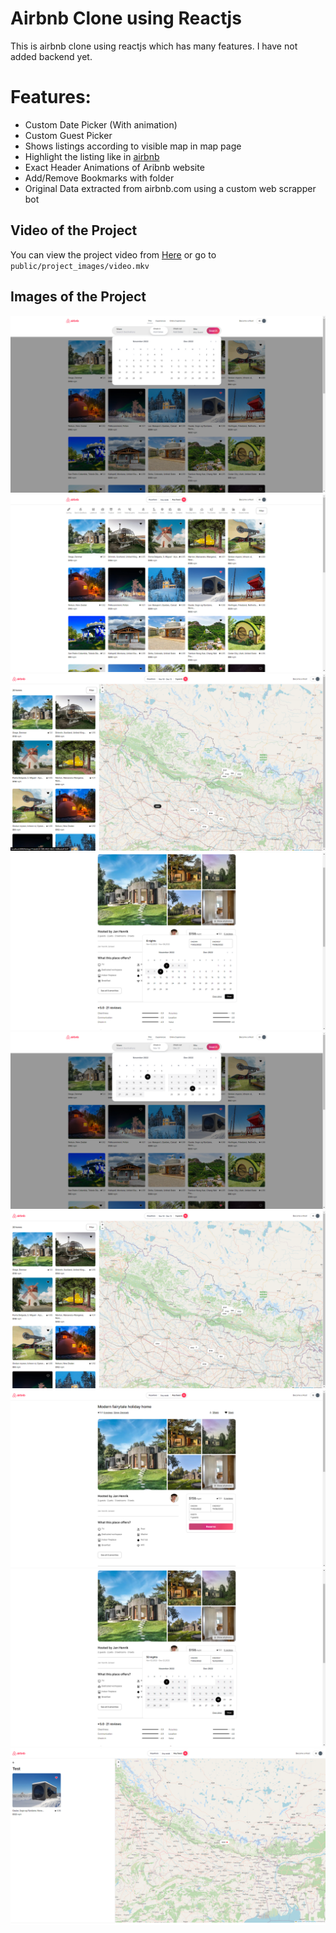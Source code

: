 # Airbnb Clone using Reactjs

This is airbnb clone using reactjs which has many features. I have not added backend yet.

# Features:

- Custom Date Picker (With animation)
- Custom Guest Picker
- Shows listings according to visible map in map page
- Highlight the listing like in [airbnb](https://airbnb.com)
- Exact Header Animations of Aribnb website
- Add/Remove Bookmarks with folder
- Original Data extracted from airbnb.com using a custom web scrapper bot

## Video of the Project

You can view the project video from [Here](https://github.com/ujen5173/airbnb-clone/blob/main/public/project_images/video.mkv) or go to `public/project_images/video.mkv`

## Images of the Project

![](public/project_images/date-picker.png)
![](public/project_images/home.png)
![](public/project_images/search-hover.png)
![](public/project_images/singleListingDatePicker.png)
![](public/project_images/date-picker-2.png)
![](public/project_images/search.png)
![](public/project_images/singleListing.png)
![](public/project_images/singleListingDatePicker-2.png)
![](public/project_images/wishlist-map.png)
